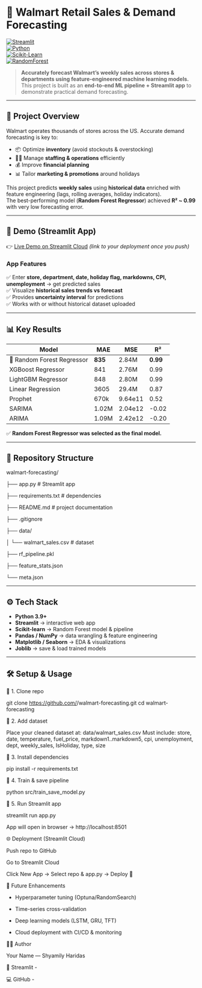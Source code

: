 # 🛒 Walmart Retail Sales & Demand Forecasting

[![Streamlit](https://img.shields.io/badge/Streamlit-Deployed-brightgreen?logo=streamlit)](https://share.streamlit.io)  
[![Python](https://img.shields.io/badge/Python-3.9%2B-blue?logo=python)](https://www.python.org/)  
[![Scikit-Learn](https://img.shields.io/badge/Scikit--Learn-Machine%20Learning-orange?logo=scikit-learn)](https://scikit-learn.org/stable/)  
[![RandomForest](https://img.shields.io/badge/Model-Random%20Forest-yellowgreen)](https://scikit-learn.org/stable/modules/generated/sklearn.ensemble.RandomForestRegressor.html)

> **Accurately forecast Walmart’s weekly sales across stores & departments using feature-engineered machine learning models.**  
> This project is built as an **end-to-end ML pipeline + Streamlit app** to demonstrate practical demand forecasting.

---

## 📌 Project Overview

Walmart operates thousands of stores across the US. Accurate demand forecasting is key to:

- 📦 Optimize **inventory** (avoid stockouts & overstocking)  
- 👩‍💼 Manage **staffing & operations** efficiently  
- 💰 Improve **financial planning**  
- 📊 Tailor **marketing & promotions** around holidays  

This project predicts **weekly sales** using **historical data** enriched with feature engineering (lags, rolling averages, holiday indicators).  
The best-performing model (**Random Forest Regressor**) achieved **R² ~ 0.99** with very low forecasting error.

---

## 🚀 Demo (Streamlit App)

👉 [Live Demo on Streamlit Cloud](https://share.streamlit.io) *(link to your deployment once you push)*

### App Features
✅ Enter **store, department, date, holiday flag, markdowns, CPI, unemployment** → get predicted sales  
✅ Visualize **historical sales trends vs forecast**  
✅ Provides **uncertainty interval** for predictions  
✅ Works with or without historical dataset uploaded  

---

## 📊 Key Results

| Model                       | MAE       | MSE          | R²     |  
|-----------------------------|-----------|--------------|--------|  
| 🌟 Random Forest Regressor  | **835**  | 2.84M        | **0.99** |  
| XGBoost Regressor           | 841       | 2.76M        | 0.99   |  
| LightGBM Regressor          | 848       | 2.80M        | 0.99   |  
| Linear Regression           | 3605      | 29.4M        | 0.87   |  
| Prophet                     | 670k      | 9.64e11      | 0.52   |  
| SARIMA                      | 1.02M     | 2.04e12      | -0.02  |  
| ARIMA                       | 1.09M     | 2.42e12      | -0.20  |  

✅ **Random Forest Regressor was selected as the final model.**

---

## 📂 Repository Structure

walmart-forecasting/

├── app.py # Streamlit app

├── requirements.txt # dependencies

├── README.md # project documentation

├── .gitignore

├── data/

│ └── walmart_sales.csv # dataset 

├── rf_pipeline.pkl

├── feature_stats.json

└── meta.json

---

## ⚙️ Tech Stack

- **Python 3.9+**  
- **Streamlit** → interactive web app  
- **Scikit-learn** → Random Forest model & pipeline  
- **Pandas / NumPy** → data wrangling & feature engineering  
- **Matplotlib / Seaborn** → EDA & visualizations  
- **Joblib** → save & load trained models  

---

## 🛠️ Setup & Usage

🔹 1. Clone repo

git clone https://github.com/<your-username>/walmart-forecasting.git
cd walmart-forecasting

🔹 2. Add dataset

Place your cleaned dataset at:
data/walmart_sales.csv
Must include: store, date, temperature, fuel_price, markdown1..markdown5, cpi, unemployment, dept, weekly_sales, IsHoliday, type, size

🔹 3. Install dependencies

pip install -r requirements.txt

🔹 4. Train & save pipeline

python src/train_save_model.py

🔹 5. Run Streamlit app

streamlit run app.py

App will open in browser → http://localhost:8501

🌐 Deployment (Streamlit Cloud)

Push repo to GitHub

Go to Streamlit Cloud

Click New App → Select repo & app.py → Deploy 🚀

🔧 Future Enhancements

* Hyperparameter tuning (Optuna/RandomSearch)

* Time-series cross-validation

* Deep learning models (LSTM, GRU, TFT)

* Cloud deployment with CI/CD & monitoring


👩‍💻 Author

Your Name — Shyamily Haridas

📌 Streamlit - 

💻 GitHub - 
